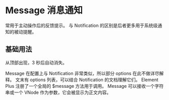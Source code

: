 <script setup>
import demo1 from './demo1.vue'
</script>

# Message 消息通知

常用于主动操作后的反馈提示。 与 Notification 的区别是后者更多用于系统级通知的被动提醒。

## 基础用法

从顶部出现，3 秒后自动消失。

Message 在配置上与 Notification 非常类似，所以部分 options 在此不做详尽解释。 文末有 options 列表，可以结合 Notification 的文档理解它们。 Element Plus 注册了一个全局的 $message 方法用于调用。 Message 可以接收一个字符串或一个 VNode 作为参数，它会被显示为正文内容。

<preview comp-name="layout" demo-name="demo1">
  <demo1/>
</preview>
